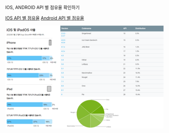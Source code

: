 IOS, ANDROID API 별 점유율 확인하기

[IOS API 별 점유율](https://developer.apple.com/kr/support/app-store/)
[Android API 별 점유율](https://developer.android.com/about/dashboards?hl=ko)

![사진](https://github.com/WonHeeSoo/About-My-Velog/blob/master/Images/API%20Level/IOS_Android_API_LEVEL.PNG?raw=true)
